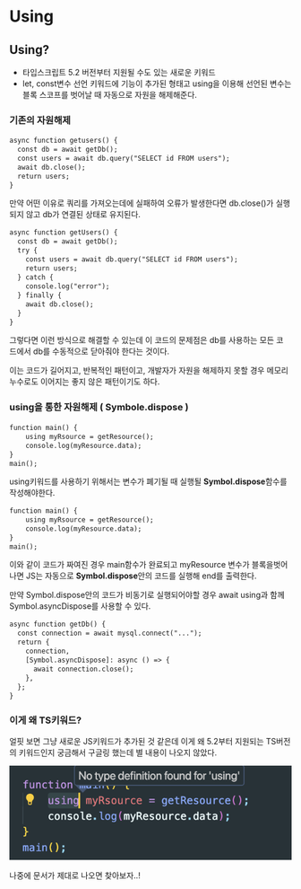 # Using

## Using?

- 타입스크립트 5.2 버전부터 지원될 수도 있는 새로운 키워드
- let, const변수 선언 키워드에 기능이 추가된 형태고 using을 이용해 선언된 변수는 블록 스코프를 벗어날 때 자동으로 자원을 해제해준다.

### 기존의 자원해제

```tsx
async function getusers() {
  const db = await getDb();
  const users = await db.query("SELECT id FROM users");
  await db.close();
  return users;
}
```

만약 어떤 이유로 쿼리를 가져오는데에 실패하여 오류가 발생한다면 db.close()가 실행되지 않고 db가 연결된 상태로 유지된다.

```tsx
async function getUsers() {
  const db = await getDb();
  try {
    const users = await db.query("SELECT id FROM users");
    return users;
  } catch {
    console.log("error");
  } finally {
    await db.close();
  }
}
```

그렇다면 이런 방식으로 해결할 수 있는데 이 코드의 문제점은 db를 사용하는 모든 코 드에서 db를 수동적으로 닫아줘야 한다는 것이다.

이는 코드가 길어지고, 반복적인 패턴이고, 개발자가 자원을 해제하지 못할 경우 메모리 누수로도 이어지는 좋지 않은 패턴이기도 하다.

### using을 통한 자원해제 ( Symbole.dispose )

```tsx
function main() {
	using myRsource = getResource();
	console.log(myResource.data);
}
main();
```

using키워드를 사용하기 위해서는 변수가 폐기될 때 실행될 **Symbol.dispose**함수를 작성해야한다.

```tsx
function main() {
	using myRsource = getResource();
	console.log(myResource.data);
}
main();
```

이와 같이 코드가 짜여진 경우 main함수가 완료되고 myResource 변수가 블록을벗어나면 JS는 자동으로 **Symbol.dispose**안의 코드를 실행해 end를 출력한다.

만약 Symbol.dispose안의 코드가 비동기로 실행되어야할 경우 await using과 함께 Symbol.asyncDispose를 사용할 수 있다.

```tsx
async function getDb() {
  const connection = await mysql.connect("...");
  return {
    connection,
    [Symbol.asyncDispose]: async () => {
      await connection.close();
    },
  };
}
```

### 이게 왜 TS키워드?

얼핏 보면 그냥 새로운 JS키워드가 추가된 것 같은데 이게 왜 5.2부터 지원되는 TS버전의 키워드인지 궁금해서 구글링 했는데 별 내용이 나오지 않았다.

![example](/dongwan/img/usingExample.png)

나중에 문서가 제대로 나오면 찾아보자..!
